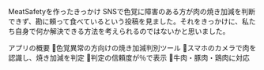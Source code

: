 MeatSafetyを作ったきっかけ
SNSで色覚に障害のある方が肉の焼き加減を判断できず、勘に頼って食べているという投稿を見ました。それをきっかけに、私たち自身で何か解決できる方法を考えられるのではないかと思いました。

アプリの概要
色覚異常の方向けの焼き加減判別ツール
スマホのカメラで肉を認識し、焼き加減を判定
判定の信頼度が％で表示
牛肉・豚肉・鶏肉に対応
